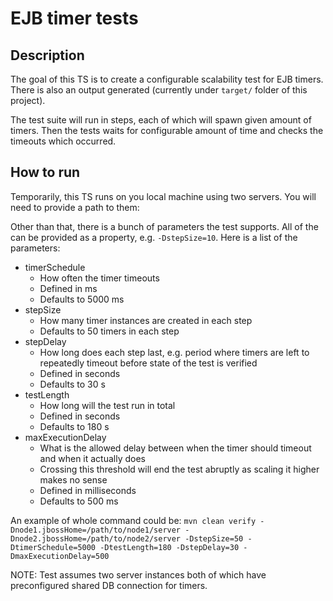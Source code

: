 # EJB timer tests

## Description
The goal of this TS is to create a configurable scalability test for EJB timers.
There is also an output generated (currently under `target/` folder of this project).

The test suite will run in steps, each of which will spawn given amount of timers.
Then the tests waits for configurable amount of time and checks the timeouts which occurred.

## How to run

Temporarily, this TS runs on you local machine using two servers.
You will need to provide a path to them:

Other than that, there is a bunch of parameters the test supports.
All of the can be provided as a property, e.g. `-DstepSize=10`.
Here is a list of the parameters:
* timerSchedule
   * How often the timer timeouts
   * Defined in ms
   * Defaults to 5000 ms
* stepSize
   * How many timer instances are created in each step
   * Defaults to 50 timers in each step
* stepDelay
   * How long does each step last, e.g. period where timers are left to repeatedly timeout before state of the test is verified
   * Defined in seconds
   * Defaults to 30 s
* testLength
   * How long will the test run in total
   * Defined in seconds
   * Defaults to 180 s
* maxExecutionDelay
   * What is the allowed delay between when the timer should timeout and when it actually does
   * Crossing this threshold will end the test abruptly as scaling it higher makes no sense
   * Defined in milliseconds
   * Defaults to 500 ms

An example of whole command could be:
`mvn clean verify -Dnode1.jbossHome=/path/to/node1/server -Dnode2.jbossHome=/path/to/node2/server -DstepSize=50 -DtimerSchedule=5000 -DtestLength=180 -DstepDelay=30 -DmaxExecutionDelay=500`

NOTE: Test assumes two server instances both of which have preconfigured shared DB connection for timers.
